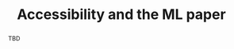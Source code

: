 ---
sequence_id: 1
speaker: Jeff Bigham
affil: Carnegie Melon University
webpage: https://www.cs.cmu.edu/~jbigham/
img: jeffbigham.jpg
title: Accessibility and the ML paper
time: 0830
abstract: TBD
---